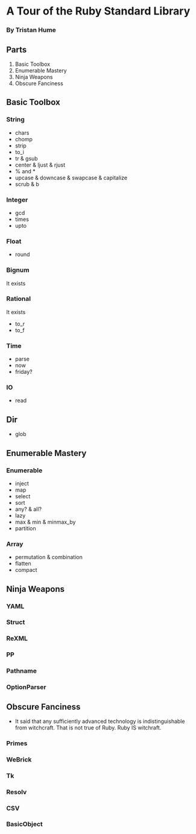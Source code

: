 # A Tour of the Ruby Standard Library
### By Tristan Hume

## Parts

1. Basic Toolbox
2. Enumerable Mastery
3. Ninja Weapons
4. Obscure Fanciness

## Basic Toolbox

### String

- chars
- chomp
- strip
- to_i
- tr & gsub
- center & ljust & rjust
- % and *
- upcase & downcase & swapcase & capitalize
- scrub & b

### Integer

- gcd
- times
- upto

### Float

- round

### Bignum

It exists

### Rational

It exists

- to_r
- to_f

### Time

- parse
- now
- friday?

### IO

- read

## Dir

- glob

## Enumerable Mastery

### Enumerable

- inject
- map
- select
- sort
- any? & all?
- lazy
- max & min & minmax_by
- partition

### Array

- permutation & combination
- flatten
- compact

## Ninja Weapons

### YAML

### Struct

### ReXML

### PP

### Pathname

### OptionParser

## Obscure Fanciness

- It said that any sufficiently advanced technology is indistinguishable from witchcraft. That is not true of Ruby. Ruby IS witchraft.

### Primes

### WeBrick

### Tk

### Resolv

### CSV

### BasicObject
